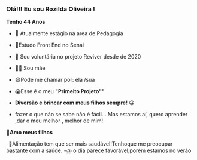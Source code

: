 ### Olá!!! Eu sou Rozilda Oliveira !
__Tenho 44 Anos__


- 🔭 Atualmente estágio na area de Pedagogia
- 🌱Estudo Front End no Senai
- 👯 Sou voluntária no projeto Reviver desde de 2020
- :woman_feeding_baby: Sou mãe 

- 😄Pode me chamar por: ela /sua
- :scream:Esse é o meu **"Primeito Projeto""**
- **Diversão e brincar com meus filhos sempre!**
:grinning:
- fazer o que não se sabe não é fácil....Mas estamos aí, quero aprender ,dar o  meu melhor , melhor de mim!

:revolving_hearts:**Amo meus filhos**

-:kiwi_fruit:Alimentação tem que ser mais saudável!Tenhoque me preocupar bastante com a saúde.
-:cloud_with_lightning_and_rain: o dia parece favorável,porém estamos no verão
